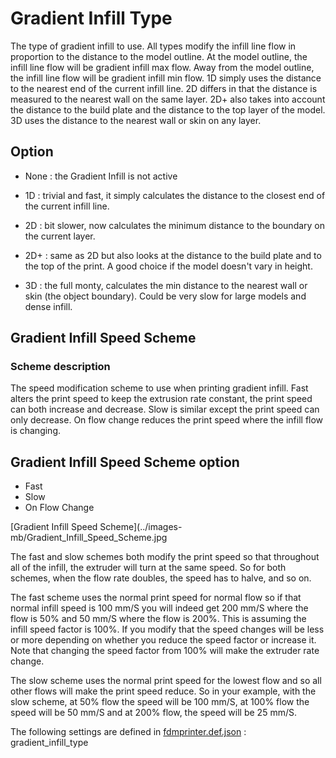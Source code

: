 # Gradient Infill Type


The type of gradient infill to use. All types modify the infill line flow in proportion to the distance to the model outline. At the model outline, the infill line flow will be gradient infill max flow. Away from the model outline, the infill line flow will be gradient infill min flow. 1D simply uses the distance to the nearest end of the current infill line. 2D differs in that the distance is measured to the nearest wall on the same layer. 2D+ also takes into account the distance to the build plate and the distance to the top layer of the model. 3D uses the distance to the nearest wall or skin on any layer.


## Option

- None : the Gradient Infill is not active

- 1D : trivial and fast, it simply calculates the distance to the closest end of the current infill line.

- 2D : bit slower, now calculates the minimum distance to the boundary on the current layer.

- 2D+ : same as 2D but also looks at the distance to the build plate and to the top of the print. A good choice if the model doesn't vary in height.

- 3D : the full monty, calculates the min distance to the nearest wall or skin (the object boundary). Could be very slow for large models and dense infill.


## Gradient Infill Speed Scheme


### Scheme description
The speed modification scheme to use when printing gradient infill. Fast alters the print speed to keep the extrusion rate constant, the print speed can both increase and decrease. Slow is similar except the print speed can only decrease. On flow change reduces the print speed where the infill flow is changing.


## Gradient Infill Speed Scheme option 
- Fast
- Slow
- On Flow Change

[Gradient Infill Speed Scheme](../images-mb/Gradient_Infill_Speed_Scheme.jpg

The fast and slow schemes both modify the print speed so that throughout all of the infill, the extruder will turn at the same speed. So for both schemes, when the flow rate doubles, the speed has to halve, and so on.

The fast scheme uses the normal print speed for normal flow so if that normal infill speed is 100 mm/S you will indeed get 200 mm/S where the flow is 50% and 50 mm/S where the flow is 200%. This is assuming the infill speed factor is 100%. If you modify that the speed changes will be less or more depending on whether you reduce the speed factor or increase it. Note that changing the speed factor from 100% will make the extruder rate change.

The slow scheme uses the normal print speed for the lowest flow and so all other flows will make the print speed reduce. So in your example, with the slow scheme, at 50% flow the speed will be 100 mm/S, at 100% flow the speed will be 50 mm/S and at 200% flow, the speed will be 25 mm/S.


The following settings are defined in [fdmprinter.def.json](https://github.com/smartavionics/Cura/blob/mb-master/resources/definitions/fdmprinter.def.json) : gradient_infill_type